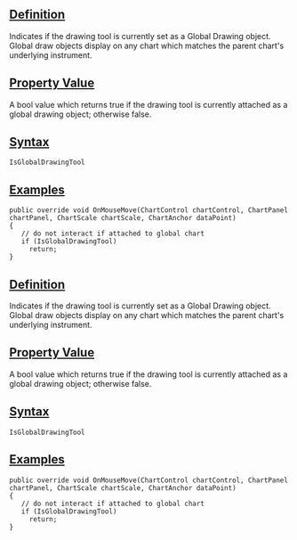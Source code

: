 ## [Definition](https://developer.ninjatrader.com/docs/desktop/isglobaldrawingtool\#definition)

Indicates if the drawing tool is currently set as a Global Drawing object. Global draw objects display on any chart which matches the parent chart's underlying instrument.

## [Property Value](https://developer.ninjatrader.com/docs/desktop/isglobaldrawingtool\#property-value)

A bool value which returns true if the drawing tool is currently attached as a global drawing object; otherwise false.

## [Syntax](https://developer.ninjatrader.com/docs/desktop/isglobaldrawingtool\#syntax)

`IsGlobalDrawingTool`

## [Examples](https://developer.ninjatrader.com/docs/desktop/isglobaldrawingtool\#examples)

```jsx-150469391 csharp
public override void OnMouseMove(ChartControl chartControl, ChartPanel chartPanel, ChartScale chartScale, ChartAnchor dataPoint)
{
   // do not interact if attached to global chart
   if (IsGlobalDrawingTool)
     return;
}

```

## [Definition](https://developer.ninjatrader.com/docs/desktop/isglobaldrawingtool\#definition)

Indicates if the drawing tool is currently set as a Global Drawing object. Global draw objects display on any chart which matches the parent chart's underlying instrument.

## [Property Value](https://developer.ninjatrader.com/docs/desktop/isglobaldrawingtool\#property-value)

A bool value which returns true if the drawing tool is currently attached as a global drawing object; otherwise false.

## [Syntax](https://developer.ninjatrader.com/docs/desktop/isglobaldrawingtool\#syntax)

`IsGlobalDrawingTool`

## [Examples](https://developer.ninjatrader.com/docs/desktop/isglobaldrawingtool\#examples)

```jsx-150469391 csharp
public override void OnMouseMove(ChartControl chartControl, ChartPanel chartPanel, ChartScale chartScale, ChartAnchor dataPoint)
{
   // do not interact if attached to global chart
   if (IsGlobalDrawingTool)
     return;
}

```